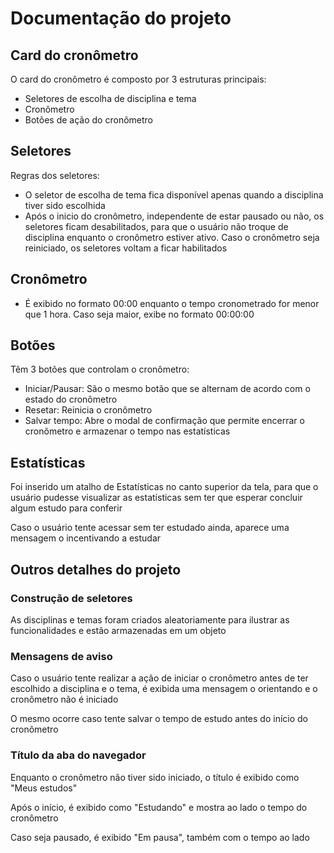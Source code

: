 # Documentação do projeto

## Card do cronômetro

O card do cronômetro é composto por 3 estruturas principais:

* Seletores de escolha de disciplina e tema
* Cronômetro
* Botões de ação do cronômetro

## Seletores

Regras dos seletores:

* O seletor de escolha de tema fica disponível apenas quando a disciplina tiver sido escolhida
* Após o inicio do cronômetro, independente de estar pausado ou não, os seletores ficam desabilitados, para que o usuário não troque de disciplina enquanto o cronômetro estiver ativo. Caso o cronômetro seja reiniciado, os seletores voltam a ficar habilitados

## Cronômetro

* É exibido no formato 00:00 enquanto o tempo cronometrado for menor que 1 hora. Caso seja maior, exibe no formato 00:00:00

## Botões

Têm 3 botões que controlam o cronômetro:

* Iniciar/Pausar: São o mesmo botão que se alternam de acordo com o estado do cronômetro
* Resetar: Reinicia o cronômetro
* Salvar tempo: Abre o modal de confirmação que permite encerrar o cronômetro e armazenar o tempo nas estatísticas

## Estatísticas

Foi inserido um atalho de Estatísticas no canto superior da tela, para que o usuário pudesse visualizar as estatísticas sem ter que esperar concluir algum estudo para conferir

Caso o usuário tente acessar sem ter estudado ainda, aparece uma mensagem o incentivando a estudar

## Outros detalhes do projeto

### Construção de seletores

As disciplinas e temas foram criados aleatoriamente para ilustrar as funcionalidades e estão armazenadas em um objeto

### Mensagens de aviso

Caso o usuário tente realizar a ação de iniciar o cronômetro antes de ter escolhido a disciplina e o tema, é exibida uma mensagem o orientando e o cronômetro não é iniciado

O mesmo ocorre caso tente salvar o tempo de estudo antes do início do cronômetro

### Título da aba do navegador

Enquanto o cronômetro não tiver sido iniciado, o título é exibido como "Meus estudos"

Após o início, é exibido como "Estudando" e mostra ao lado o tempo do cronômetro

Caso seja pausado, é exibido "Em pausa", também com o tempo ao lado